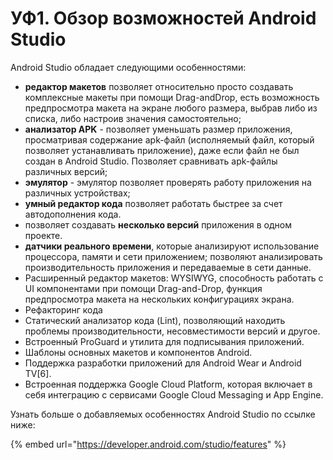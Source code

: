 # УФ1. Обзор возможностей Android Studio

Android Studio обладает следующими особенностями:

* **редактор макетов** позволяет относительно просто создавать комплексные макеты при помощи Drag-andDrop, есть возможность предпросмотра макета на экране любого размера, выбрав либо из списка, либо настроив значения самостоятельно;
* **анализатор APK** - позволяет уменьшать размер приложения, просматривая содержание apk-файл \(исполняемый файл, который позволяет устанавливать приложение\), даже если файл не был создан в Android Studio. Позволяет сравнивать apk-файлы различных версий;
* **эмулятор** - эмулятор позволяет проверять работу приложения на различных устройствах;
* **умный редактор кода** позволяет работать быстрее за счет автодополнения кода.
* позволяет создавать **несколько версий** приложения в одном проекте.
* **датчики реального времени**, которые анализируют использование процессора, памяти и сети приложением; позволяют анализировать производительность приложения и передаваемые в сети данные.
* Расширенный редактор макетов: WYSIWYG, способность работать с UI компонентами при помощи Drag-and-Drop, функция предпросмотра макета на нескольких конфигурациях экрана.
* Рефакторинг кода 
* Статический анализатор кода \(Lint\), позволяющий находить проблемы производительности, несовместимости версий и другое. 
* Встроенный ProGuard и утилита для подписывания приложений. 
* Шаблоны основных макетов и компонентов Android. 
* Поддержка разработки приложений для Android Wear и Android TV\[6\]. 
* Встроенная поддержка Google Cloud Platform, которая включает в себя интеграцию с сервисами Google Cloud Messaging и App Engine.

Узнать больше о добавляемых особенностях Android Studio по ссылке ниже:

{% embed url="https://developer.android.com/studio/features" %}



